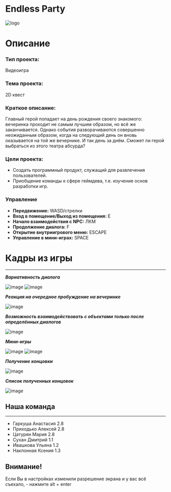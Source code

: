 # Endless Party
![logo](https://user-images.githubusercontent.com/76452124/205464136-830946a4-a0be-4bee-b59e-88d9391ac6cf.png)
# **Описание**
### **Тип проекта:**
Видеоигра

### **Тема проекта:** 
2D квест

### **Краткое описание:** 
Главный герой попадает на день рождения своего знакомого: вечеринка проходит не самым лучшим образом, но всё же заканчивается. Однако события разворачиваются совершенно неожиданным образом, когда на следующий день он вновь оказывается на той же вечернике.
И так день за днём.
Сможет ли герой выбраться из этого театра абсурда?

### **Цели проекта:**

- Создать программный продукт, служащий для развлечения пользователей.
- Приобщение команды к сфере геймдева, т.е. изучение основ разработки игр.

### **Управление**
 * **Передвижение:** WASD/стрелки
 * **Вход в помещение/Выход из помещения:** E
 * **Начало взаимодействия с NPC:** ЛКМ
 * **Продолжение диалога:** F
 * **Открытие внутриигрового меню:** ESCAPE
 * **Управление в мини-играх:** SPACE

# **Кадры из игры**
____

*__Вариативность диалога__*

![image](https://user-images.githubusercontent.com/76452124/236701441-a1e260e6-67ea-4892-8cd2-f8872a3a72bd.png)
![image](https://user-images.githubusercontent.com/76452124/236701397-1f4dcbb0-82dd-417c-8cc3-89e1c6c8aff7.png)

*__Реакция на очередное пробуждение на вечеринке__*

![image](https://user-images.githubusercontent.com/76452124/236701224-b36869f4-69a5-4524-aa5a-3f4178dfe42f.png)

*__Возможность взаимодействовать с объектами только после определённых диалогов__*

![image](https://user-images.githubusercontent.com/76452124/236701080-c5bd62f2-0ba3-4129-b4b4-b7547b6db129.png)

*__Мини-игры__*

![image](https://user-images.githubusercontent.com/76452124/236701140-fa81738a-93e7-465b-90e8-fc9b85cf69ba.png)
![image](https://user-images.githubusercontent.com/76452124/236701367-aee67d47-a878-4108-b26c-f7b83e1a3b82.png)


*__Получение концовки__*

![image](https://user-images.githubusercontent.com/76452124/236701006-9e1bfcc9-f78f-4946-8355-ffff93688b92.png)


*__Список полученных концовок__*

![image](https://user-images.githubusercontent.com/76452124/236700942-0de8e481-6e73-4d70-b90c-701cfe17ebab.png)





## **Наша команда**
____
- Гаркуша Анастасия 2.8
- Приходько Алексей 2.8
- Цатурян Мария 2.8
- Сухан Дмитрий 1.1
- Ивашкова Ульяна 1.2
- Наклонная Ксения 1.3

## **Внимание!**
Если Вы в настройках изменили разрешение экрана и у вас всё съехало, - нажмите alt + enter
